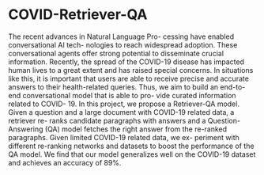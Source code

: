 # COVID-Retriever-QA

The recent advances in Natural Language Pro- cessing have enabled conversational AI tech- nologies to reach widespread adoption. These conversational agents offer strong potential to disseminate crucial information. Recently, the spread of the COVID-19 disease has impacted human lives to a great extent and has raised special concerns. In situations like this, it is important that users are able to receive precise and accurate answers to their health-related queries. Thus, we aim to build an end-to- end conversational model that is able to pro- vide curated information related to COVID- 19. In this project, we propose a Retriever-QA model. Given a question and a large document with COVID-19 related data, a retriever re- ranks candidate paragraphs with answers and a Question-Answering (QA) model fetches the right answer from the re-ranked paragraphs. Given limited COVID-19 related data, we ex- periment with different re-ranking networks and datasets to boost the performance of the QA model. We find that our model generalizes well on the COVID-19 dataset and achieves an accuracy of 89%.

